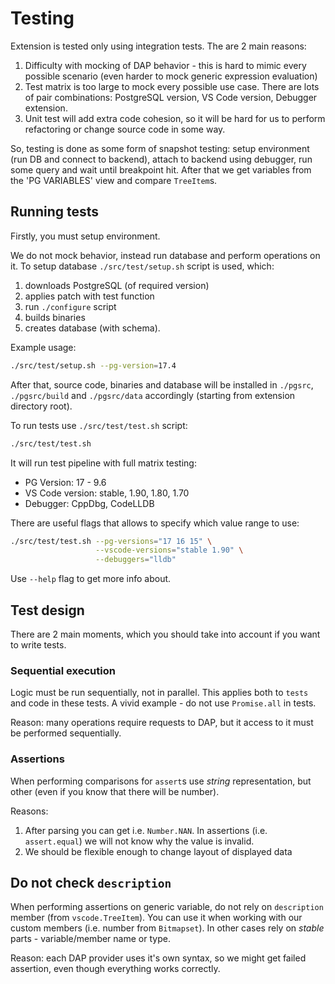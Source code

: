 # Testing

Extension is tested only using integration tests. The are 2 main reasons:

1. Difficulty with mocking of DAP behavior - this is hard to mimic every possible scenario (even harder to mock generic expression evaluation)
2. Test matrix is too large to mock every possible use case. There are lots of pair combinations: PostgreSQL version, VS Code version, Debugger extension.
3. Unit test will add extra code cohesion, so it will be hard for us to perform refactoring or change source code in some way.

So, testing is done as some form of snapshot testing: setup environment (run DB and connect to backend), attach to backend using debugger, run some query and wait until breakpoint hit.
After that we get variables from the 'PG VARIABLES' view and compare `TreeItem`s.

## Running tests

Firstly, you must setup environment.

We do not mock behavior, instead run database and perform operations on it.
To setup database `./src/test/setup.sh` script is used, which:

1. downloads PostgreSQL (of required version)
2. applies patch with test function
3. run `./configure` script
4. builds binaries
5. creates database (with schema).

Example usage:

```bash
./src/test/setup.sh --pg-version=17.4
```

After that, source code, binaries and database will be installed in `./pgsrc`, `./pgsrc/build` and `./pgsrc/data` accordingly (starting from extension directory root).

To run tests use `./src/test/test.sh` script:

```bash
./src/test/test.sh
```

It will run test pipeline with full matrix testing:

- PG Version: 17 - 9.6
- VS Code version: stable, 1.90, 1.80, 1.70
- Debugger: CppDbg, CodeLLDB

There are useful flags that allows to specify which value range to use:

```bash
./src/test/test.sh --pg-versions="17 16 15" \
                   --vscode-versions="stable 1.90" \
                   --debuggers="lldb"
```

Use `--help` flag to get more info about.

## Test design

There are 2 main moments, which you should take into account if you want to write tests.

### Sequential execution

Logic must be run sequentially, not in parallel. This applies both to `tests` and code in these tests.
A vivid example - do not use `Promise.all` in tests.

Reason: many operations require requests to DAP, but it access to it must be performed sequentially.

### Assertions

When performing comparisons for `assert`s use *string* representation, but other (even if you know that there will be number).

Reasons:

1. After parsing you can get i.e. `Number.NAN`. In assertions (i.e. `assert.equal`) we will not know why the value is invalid.
2. We should be flexible enough to change layout of displayed data

## Do not check `description`

When performing assertions on generic variable, do not rely on `description` member (from `vscode.TreeItem`).
You can use it when working with our custom members (i.e. number from `Bitmapset`).
In other cases rely on *stable* parts - variable/member name or type.

Reason: each DAP provider uses it's own syntax, so we might get failed assertion, even though everything works correctly.
